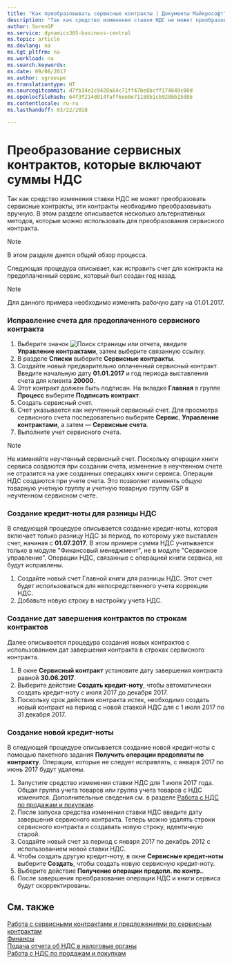 ```yaml
---
title: "Как преобразовывать сервисные контракты | Документы Майкрософт"
description: "Так как средство изменения ставки НДС не может преобразовать сервисные контракты, эти контракты необходимо преобразовывать вручную. В этом разделе описывается несколько альтернативных методов, которые можно использовать для преобразования сервисного контракта."
author: SorenGP
ms.service: dynamics365-business-central
ms.topic: article
ms.devlang: na
ms.tgt_pltfrm: na
ms.workload: na
ms.search.keywords: 
ms.date: 09/08/2017
ms.author: sgroespe
ms.translationtype: HT
ms.sourcegitcommit: d7fb34e1c9428a64c71ff47be8bcff174649c00d
ms.openlocfilehash: 64f3f214d014faff6ee0e71180b1cb928bb15d86
ms.contentlocale: ru-ru
ms.lasthandoff: 03/22/2018

---
```

# <a name="convert-service-contracts-that-include-vat-amounts"></a>Преобразование сервисных контрактов, которые включают суммы НДС
Так как средство изменения ставки НДС не может преобразовать сервисные контракты, эти контракты необходимо преобразовывать вручную. В этом разделе описывается несколько альтернативных методов, которые можно использовать для преобразования сервисного контракта.  

> [!NOTE]  
>  В этом разделе дается общий обзор процесса.  

 Следующая процедура описывает, как исправить счет для контракта на предоплаченный сервис, который был создан год назад.  

> [!NOTE]  
>  Для данного примера необходимо изменить рабочую дату на 01.01.2017.  

### <a name="to-correct-an-invoice-for-a-prepaid-service-contract"></a>Исправление счета для предоплаченного сервисного контракта  
1. Выберите значок ![Поиск страницы или отчета](media/ui-search/search_small.png "Значок поиска страницы или отчета"), введите **Управление контрактами**, затем выберите связанную ссылку.  
2. В разделе **Списки** выберите **Сервисные контракты**.  
3. Создайте новый предварительно оплаченный сервисный контракт. Введите начальную дату **01.01.2017** и год периода выставления счета для клиента **20000**.  
4. Этот контракт должен быть подписан. На вкладке **Главная** в группе **Процесс** выберите **Подписать контракт**.  
5. Создать сервисный счет.
6. Счет указывается как неучтенный сервисный счет. Для просмотра сервисного счета последовательно выберите **Сервис**, **Управление контрактами**, а затем — **Сервисные счета**.  
7. Выполните учет сервисного счета.  

> [!NOTE]  
>  Не изменяйте неучтенный сервисный счет. Поскольку операции книги сервиса создаются при создании счета, изменение в неучтенном счете не отразится на уже созданных операциях книги сервиса. Операции НДС создаются при учете счета. Это позволяет изменять общую товарную учетную группу и учетную товарную группу GSP в неучтенном сервисном счете.  

### <a name="to-create-a-credit-memo-for-vat-difference"></a>Создание кредит-ноты для разницы НДС  
В следующей процедуре описывается создание кредит-ноты, которая включает только разницу НДС за период, по которому уже выставлен счет, начиная с **01.07.2017**. В этом примере сумма НДС учитывается только в модуле "Финансовый менеджмент", не в модуле "Сервисное управление". Операции НДС, связанные с операцией книги сервиса, не будут исправлены.  

1. Создайте новый счет Главной книги для разницы НДС. Этот счет будет использоваться для непосредственного учета коррекции НДС.  
2. Добавьте новую строку в настройку учета НДС.  

### <a name="to-create-contract-expiration-dates-in-contract-lines"></a>Создание дат завершения контрактов по строкам контрактов  
Далее описывается процедура создания новых контрактов с использованием дат завершения контракта в строках сервисного контракта.  

1. В окне **Сервисный контракт** установите дату завершения контракта равной **30.06.2017**.  
2. Выберите действие **Создать кредит-ноту**, чтобы автоматически создать кредит-ноту с июля 2017 до декабря 2017.  
3. Поскольку срок действия контракта истек, необходимо создать новый контракт на период с новой ставкой НДС для с 1 июля 2017 по 31 декабря 2017.  

### <a name="to-create-a-new-credit-memo"></a>Создание новой кредит-ноты  
В следующей процедуре описывается создание новой кредит-ноты с помощью пакетного задания **Получить операции предоплаты по контракту**. Операции, которые не следует исправлять, с января 2017 по июнь 2017 будут удалены.  

1. Запустите средство изменения ставки НДС для 1 июля 2017 года. Общая группа учета товаров или группа учета товаров с НДС изменится. Дополнительные сведения см. в разделе [Работа с НДС по продажам и покупкам](finance-work-with-vat.md).  
2. После запуска средства изменения ставки НДС введите дату завершения сервисного контракта. Теперь можно удалять строки сервисного контракта и создавать новую строку, идентичную старой.  
3. Создайте новый счет за период с января 2017 по декабрь 2012 с использованием новой ставки НДС.  
4. Чтобы создать другую кредит-ноту, в окне **Сервисные кредит-ноты** выберите **Создать**, чтобы создать новую сервисную кредит-ноту.  
5. Выберите действие **Получение операции предопл. по контр.**.  
6. После завершения преобразование операции НДС и книги сервиса будут скорректированы.  

## <a name="see-also"></a>См. также  
[Работа с сервисными контрактами и предложениями по сервисным контрактам](service-how-to-create-service-contracts-and-service-contract-quotes.md)  
[Финансы](finance.md)  
[Подача отчета об НДС в налоговые органы](finance-how-report-vat.md)  
[Работа с НДС по продажам и покупкам](finance-work-with-vat.md)  


